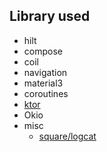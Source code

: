 
## Library used

 * hilt
 * compose
 * coil
 * navigation
 * material3
 * coroutines
 * [ktor](https://ktor.io/)
 * Okio
 * misc
   * [square/logcat](https://github.com/square/logcat)